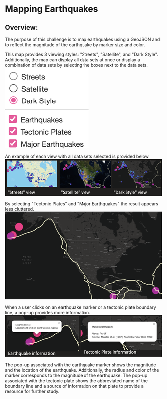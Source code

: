 # Mapping Earthquakes

## Overview:
The purpose of this challenge is to map earthquakes using a GeoJSON and to reflect the magnitude of the earthquake by marker size and color.

This map provides 3 viewing styles: "Streets", "Satellite", and "Dark Style". Additionally, the map can display all data sets at once or display a combination of data sets by selecting the boxes next to the data sets.  
![menu](https://github.com/laurlen2112/mapping_earthquakes/blob/main/resources/cropped%20menu.png)

An example of each view with all data sets selected is provided below.
![view](https://github.com/laurlen2112/mapping_earthquakes/blob/main/resources/new%20side%20by%20side.png)

By selecting "Tectonic Plates" and "Major Earthquakes" the result appears less cluttered.
![majquakes](https://github.com/laurlen2112/mapping_earthquakes/blob/main/resources/dark%20maj%20quakes%20and%20plates.png)

When a user clicks on an earthquake marker or a tectonic plate boundary line, a pop-up provides more information.
![popup](https://github.com/laurlen2112/mapping_earthquakes/blob/main/resources/popups.png)

The pop-up associated with the earthquake marker shows the magnitude and the location of the earthquake.  Additionally, the radius and color of the marker corresponds to the magnitude of the earthquake.  The pop-up associated with the tectonic plate shows the abbreviated name of the boundary line and a source of information on that plate to provide a resource for further study.
